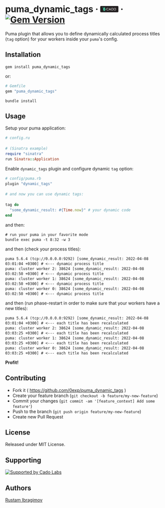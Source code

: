 # puma_dynamic_tags &middot; <a target="_blank" href="https://github.com/Cado-Labs"><img src="https://github.com/Cado-Labs/cado-labs-logos/raw/main/cado_labs_badge.svg" alt="Supported by Cado Labs" style="max-width: 100%; height: 20px"></a> &middot; [![Gem Version](https://badge.fury.io/rb/puma_dynamic_tags.svg)](https://badge.fury.io/rb/puma_dynamic_tags)

Puma plugin that allows you to define dynamically calculated process titles (`tag` option) for your workers inside your `puma`'s config.

## Installation

```shell
gem install puma_dynamic_tags
```

or:

```ruby
# Gemfile
gem "puma_dynamic_tags"
```

```shell
bundle install
```

## Usage

Setup your puma application:

```ruby
# config.ru

# (Sinatra example)
require "sinatra"
run Sinatra::Application
```

Enable `dynamic_tags` plugin and configure dynamic `tag` option:

```ruby
# config/puma.rb
plugin "dynamic_tags"

# and now you can use dynamic tags:

tag do
  "some_dynamic_result: #{Time.now}" # your dynamic code
end
```

and then:

```shell
# run your puma in your favorite mode
bundle exec puma -t 8:32 -w 3
```

and then (check your process titles):

```shell
puma 5.6.4 (tcp://0.0.0.0:9292) [some_dynamic_result: 2022-04-08 03:01:04 +0300] # <--- dynamic process title
puma: cluster worker 2: 38624 [some_dynamic_result: 2022-04-08 03:02:50 +0300] # <--- dynamic process title
puma: cluster worker 1: 38624 [some_dynamic_result: 2022-04-08 03:02:50 +0300] # <--- dynamic process title
puma: cluster worker 0: 38624 [some_dynamic_result: 2022-04-08 03:02:50 +0300] # <--- dynamic process title
```

and then (run phase-restart in order to make sure that your workers have a new titles):

```shell
puma 5.6.4 (tcp://0.0.0.0:9292) [some_dynamic_result: 2022-04-08 03:01:04 +0300] # <--- each title has been recalculated
puma: cluster worker 2: 38624 [some_dynamic_result: 2022-04-08 03:03:25 +0300] # <--- each title has been recalculated
puma: cluster worker 1: 38624 [some_dynamic_result: 2022-04-08 03:03:25 +0300] # <--- each title has been recalculated
puma: cluster worker 0: 38624 [some_dynamic_result: 2022-04-08 03:03:25 +0300] # <--- each title has been recalculated
````

**Profit!**

## Contributing

- Fork it ( https://github.com/0exp/puma_dynamic_tags )
- Create your feature branch (`git checkout -b feature/my-new-feature`)
- Commit your changes (`git commit -am '[feature_context] Add some feature'`)
- Push to the branch (`git push origin feature/my-new-feature`)
- Create new Pull Request

## License

Released under MIT License.

## Supporting

<a href="https://github.com/Cado-Labs">
  <img src="https://github.com/Cado-Labs/cado-labs-logos/blob/main/cado_labs_logo.png" alt="Supported by Cado Labs" />
</a>

## Authors

[Rustam Ibragimov](https://github.com/0exp)

